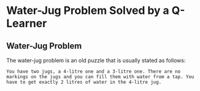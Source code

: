 # Water-Jug Problem Solved by a Q-Learner

## Water-Jug Problem
The water-jug problem is an old puzzle that is usually stated as follows:
```
You have two jugs, a 4-litre one and a 3-litre one. There are no markings on the jugs and you can fill them with water from a tap. You have to get exactly 2 litres of water in the 4-litre jug.
```
